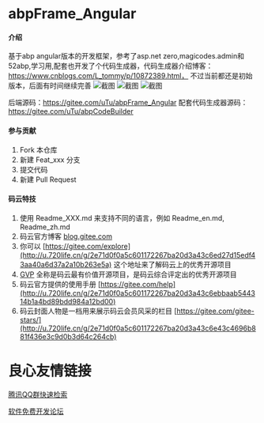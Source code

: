 # abpFrame_Angular

#### 介绍
基于abp angular版本的开发框架，参考了asp.net zero,magicodes.admin和52abp,学习用,配套也开发了个代码生成器，代码生成器介绍博客：https://www.cnblogs.com/L_tommy/p/10872389.html，
不过当前都还是初始版本，后面有时间继续完善
![截图](https://gitee.com/uTu/abpFrame_Angular/raw/master/thumbnail/1.png)
![截图](https://gitee.com/uTu/abpFrame_Angular/raw/master/thumbnail/2.png)
![截图](https://gitee.com/uTu/abpFrame_Angular/raw/master/thumbnail/3.png)

后端源码：https://gitee.com/uTu/abpFrame_Angular
配套代码生成器源码：https://gitee.com/uTu/abpCodeBuilder

#### 参与贡献

1. Fork 本仓库
2. 新建 Feat_xxx 分支
3. 提交代码
4. 新建 Pull Request


#### 码云特技

1. 使用 Readme\_XXX.md 来支持不同的语言，例如 Readme\_en.md, Readme\_zh.md
2. 码云官方博客 [blog.gitee.com](http://u.720life.cn/g/4d9d51ba66eeb41dfb9759648c593bf554785fd0e6ab49d2f13e98afcb69bbc7) 
3. 你可以 [https://gitee.com/explore](http://u.720life.cn/g/2e71d0f0a5c601172267ba20d3a43c6ed27d15edf43aa40a6d37a2a10b263e5a)  这个地址来了解码云上的优秀开源项目
4. [GVP](http://u.720life.cn/g/2e71d0f0a5c601172267ba20d3a43c6eb5ad9b84ebe402667383e4a11c785b2d)  全称是码云最有价值开源项目，是码云综合评定出的优秀开源项目
5. 码云官方提供的使用手册 [https://gitee.com/help](http://u.720life.cn/g/2e71d0f0a5c601172267ba20d3a43c6ebbaab544314b1a4bd89bdd984a12bd00) 
6. 码云封面人物是一档用来展示码云会员风采的栏目 [https://gitee.com/gitee-stars/](http://u.720life.cn/g/2e71d0f0a5c601172267ba20d3a43c6e43c4696b881f436e3c9d0b3d64c264cb) 


 # 良心友情链接

[腾讯QQ群快速检索](http://u.720life.cn/s/8cf73f7c)

[软件免费开发论坛](http://u.720life.cn/s/bbb01dc0)